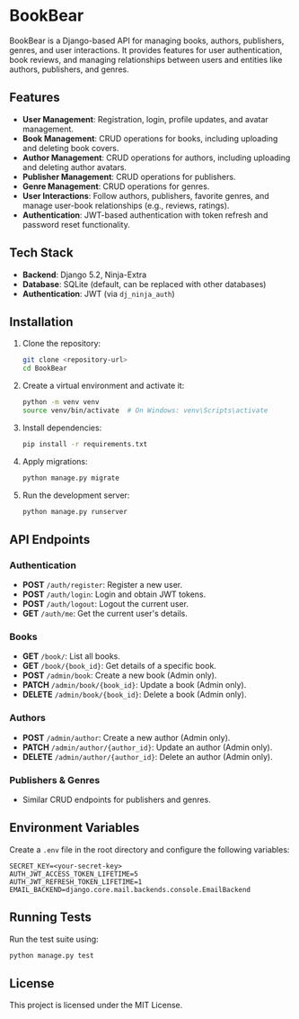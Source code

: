 # BookBear

BookBear is a Django-based API for managing books, authors, publishers, genres, and user interactions. It provides features for user authentication, book reviews, and managing relationships between users and entities like authors, publishers, and genres.

## Features

- **User Management**: Registration, login, profile updates, and avatar management.
- **Book Management**: CRUD operations for books, including uploading and deleting book covers.
- **Author Management**: CRUD operations for authors, including uploading and deleting author avatars.
- **Publisher Management**: CRUD operations for publishers.
- **Genre Management**: CRUD operations for genres.
- **User Interactions**: Follow authors, publishers, favorite genres, and manage user-book relationships (e.g., reviews, ratings).
- **Authentication**: JWT-based authentication with token refresh and password reset functionality.

## Tech Stack

- **Backend**: Django 5.2, Ninja-Extra
- **Database**: SQLite (default, can be replaced with other databases)
- **Authentication**: JWT (via `dj_ninja_auth`)

## Installation

1. Clone the repository:
   ```bash
   git clone <repository-url>
   cd BookBear
   ```

2. Create a virtual environment and activate it:
   ```bash
   python -m venv venv
   source venv/bin/activate  # On Windows: venv\Scripts\activate
   ```

3. Install dependencies:
   ```bash
   pip install -r requirements.txt
   ```

4. Apply migrations:
   ```bash
   python manage.py migrate
   ```

5. Run the development server:
   ```bash
   python manage.py runserver
   ```

## API Endpoints

### Authentication
- **POST** `/auth/register`: Register a new user.
- **POST** `/auth/login`: Login and obtain JWT tokens.
- **POST** `/auth/logout`: Logout the current user.
- **GET** `/auth/me`: Get the current user's details.

### Books
- **GET** `/book/`: List all books.
- **GET** `/book/{book_id}`: Get details of a specific book.
- **POST** `/admin/book`: Create a new book (Admin only).
- **PATCH** `/admin/book/{book_id}`: Update a book (Admin only).
- **DELETE** `/admin/book/{book_id}`: Delete a book (Admin only).

### Authors
- **POST** `/admin/author`: Create a new author (Admin only).
- **PATCH** `/admin/author/{author_id}`: Update an author (Admin only).
- **DELETE** `/admin/author/{author_id}`: Delete an author (Admin only).

### Publishers & Genres
- Similar CRUD endpoints for publishers and genres.

## Environment Variables

Create a `.env` file in the root directory and configure the following variables:

```env
SECRET_KEY=<your-secret-key>
AUTH_JWT_ACCESS_TOKEN_LIFETIME=5
AUTH_JWT_REFRESH_TOKEN_LIFETIME=1
EMAIL_BACKEND=django.core.mail.backends.console.EmailBackend
```

## Running Tests

Run the test suite using:
```bash
python manage.py test
```

## License

This project is licensed under the MIT License.
```
